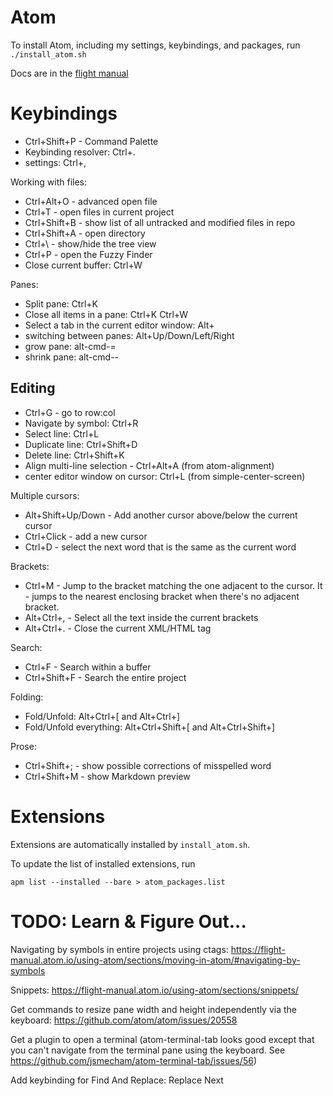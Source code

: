 # Atom

To install Atom, including my settings, keybindings, and packages, run `./install_atom.sh`

Docs are in the [flight manual](https://flight-manual.atom.io/getting-started/)


# Keybindings

- Ctrl+Shift+P - Command Palette
- Keybinding resolver: Ctrl+.
- settings: Ctrl+,

Working with files:
- Ctrl+Alt+O - advanced open file
- Ctrl+T - open files in current project
- Ctrl+Shift+B - show list of all untracked and modified files in repo
- Ctrl+Shift+A - open directory
- Ctrl+\ - show/hide the tree view
- Ctrl+P - open the Fuzzy Finder
- Close current buffer: Ctrl+W

Panes:
- Split pane: Ctrl+K <arrow>
- Close all items in a pane: Ctrl+K Ctrl+W
- Select a tab in the current editor window: Alt+<number>
- switching between panes: Alt+Up/Down/Left/Right
- grow pane: alt-cmd-=
- shrink pane: alt-cmd--


## Editing
- Ctrl+G - go to row:col
- Navigate by symbol: Ctrl+R
- Select line: Ctrl+L
- Duplicate line: Ctrl+Shift+D
- Delete line: Ctrl+Shift+K
- Align multi-line selection - Ctrl+Alt+A (from atom-alignment)
- center editor window on cursor: Ctrl+L (from simple-center-screen)

Multiple cursors:
- Alt+Shift+Up/Down - Add another cursor above/below the current cursor
- Ctrl+Click - add a new cursor
- Ctrl+D - select the next word that is the same as the current word

Brackets:
- Ctrl+M - Jump to the bracket matching the one adjacent to the cursor. It - jumps to the nearest enclosing bracket when there's no adjacent bracket.
- Alt+Ctrl+, - Select all the text inside the current brackets
- Alt+Ctrl+. - Close the current XML/HTML tag

Search:
- Ctrl+F - Search within a buffer
- Ctrl+Shift+F - Search the entire project

Folding:
- Fold/Unfold: Alt+Ctrl+[ and Alt+Ctrl+]
- Fold/Unfold everything: Alt+Ctrl+Shift+[ and Alt+Ctrl+Shift+]

Prose:
- Ctrl+Shift+; - show possible corrections of misspelled word
- Ctrl+Shift+M - show Markdown preview


# Extensions
Extensions are automatically installed by `install_atom.sh`.

To update the list of installed extensions, run

    apm list --installed --bare > atom_packages.list


# TODO: Learn & Figure Out...
Navigating by symbols in entire projects using ctags: https://flight-manual.atom.io/using-atom/sections/moving-in-atom/#navigating-by-symbols

Snippets: https://flight-manual.atom.io/using-atom/sections/snippets/

Get commands to resize pane width and height independently via the keyboard:
https://github.com/atom/atom/issues/20558

Get a plugin to open a terminal
(atom-terminal-tab looks good except that you can't navigate from the terminal
pane using the keyboard. See https://github.com/jsmecham/atom-terminal-tab/issues/56)

Add keybinding for Find And Replace: Replace Next
